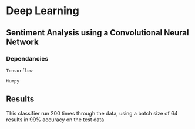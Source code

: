 # Deep Learning
## Sentiment Analysis using a Convolutional Neural Network

### Dependancies

`Tensorflow`

`Numpy`

## Results 
This classifier run 200 times through the data, using a batch size of 64 results in 99% accuracy on the test data

